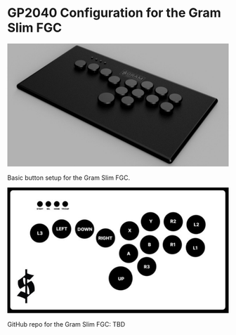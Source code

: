 # GP2040 Configuration for the Gram Slim FGC

![Gram Slim FGC 1](assets/GramSlimFgc1.jpg)

Basic button setup for the Gram Slim FGC.

![Buttons](assets/GramSlimFgc_buttons.jpg)

GitHub repo for the Gram Slim FGC:
TBD